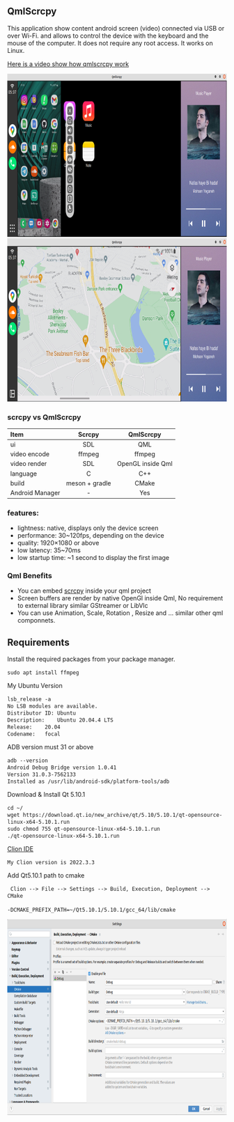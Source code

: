 ## QmlScrcpy

This application show content android screen (video) connected via USB or over Wi-Fi.
and allows to control the device with the keyboard and the mouse of the computer. It does not require any root access. 
It works on Linux.

[Here is a video show how qmlscrcpy work](https://qmlscrcpy.s3.ir-thr-at1.arvanstorage.ir/QmlScrcpy-V0.0.1-alpha.mp4)


<div >
  <a href="https://github.com/othneildrew/Best-README-Template">
    <img src="./res/images/screenshot.png"  width="843" height="375" alt="">
  </a>
</div>

<div >
  <a href="https://github.com/othneildrew/Best-README-Template">
    <img src="./res/images/screenshot2.png"  width="843" height="375" alt="">
  </a>
</div>

### scrcpy vs QmlScrcpy

| Item            |     Scrcpy     |     QmlScrcpy     |
|:----------------|:--------------:|:-----------------:|
| ui              |      SDL       |        QML        |
| video encode    |     ffmpeg     |      ffmpeg       |
| video render    |      SDL       | OpenGL inside Qml |
| language        |       C        |        C++        |
| build           | meson + gradle |       CMake       |
| Android Manager |       -        |        Yes        |

### features:
* lightness: native, displays only the device screen
* performance: 30~120fps, depending on the device
* quality: 1920×1080 or above
* low latency: 35~70ms
* low startup time: ~1 second to display the first image


### Qml Benefits
* You can embed [scrcpy](https://github.com/Genymobile/scrcpy) inside your qml project
* Screen buffers are render by native OpenGl inside Qml, No requirement to external library similar GStreamer or LibVlc 
* You can use Animation, Scale, Rotation , Resize and ... similar other qml componnets.


## Requirements

Install the required packages from your package manager.
```
sudo apt install ffmpeg
```


My Ubuntu Version
```
lsb_release -a
No LSB modules are available.
Distributor ID:	Ubuntu
Description:	Ubuntu 20.04.4 LTS
Release:	20.04
Codename:	focal
```

ADB version must 31 or above
```
adb --version
Android Debug Bridge version 1.0.41
Version 31.0.3-7562133
Installed as /usr/lib/android-sdk/platform-tools/adb
```

Download & Install Qt 5.10.1
```
cd ~/
wget https://download.qt.io/new_archive/qt/5.10/5.10.1/qt-opensource-linux-x64-5.10.1.run
sudo chmod 755 qt-opensource-linux-x64-5.10.1.run
./qt-opensource-linux-x64-5.10.1.run
```

[Clion IDE](https://www.jetbrains.com/clion/)
``` 
My Clion version is 2022.3.3
```

Add Qt5.10.1 path to cmake
```
 Clion --> File --> Settings --> Build, Execution, Deployment --> CMake
 
-DCMAKE_PREFIX_PATH=~/Qt5.10.1/5.10.1/gcc_64/lib/cmake
```


<div >
  <a href="https://github.com/othneildrew/Best-README-Template">
    <img src="./res/images/cmake.png"  width="906" height="450" alt="">
  </a>
</div>

